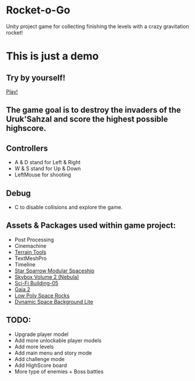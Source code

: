 # Rocket-o-Go
Unity project game for collecting finishing the levels with a crazy gravitation rocket!

# This is just a demo

## Try by yourself!
[Play!](https://sharemygame.com/@Cymoh/uruk-sahzal-assault)

## The game goal is to destroy the invaders of the Uruk'Sahzal and score the highest possible highscore.

## Controllers
- A & D stand for Left & Right
- W & S stand for Up & Down
- LeftMouse for shooting

## Debug
- C to disable collisions and explore the game.

## Assets & Packages used within game project:
- Post Processing
- Cinemachine
- [Terrain Tools](https://assetstore.unity.com/packages/tools/terrain/terrain-tools-64852)
- TextMeshPro
- Timeline
- [Star Sparrow Modular Spaceship](https://assetstore.unity.com/packages/3d/vehicles/space/star-sparrow-modular-spaceship-73167)
- [Skybox Volume 2 (Nebula)](https://assetstore.unity.com/packages/2d/textures-materials/sky/skybox-volume-2-nebula-3392)
- [Sci-Fi Building-05](https://assetstore.unity.com/packages/3d/environments/sci-fi/sci-fi-building-05-185404)
- [Gaia 2](https://assetstore.unity.com/packages/tools/terrain/gaia-2-terrain-scene-generator-42618)
- [Low Poly Space Rocks](https://assetstore.unity.com/packages/3d/environments/sci-fi/low-poly-space-rocks-58385)
- [Dynamic Space Background Lite](https://assetstore.unity.com/packages/2d/textures-materials/dynamic-space-background-lite-104606)

## TODO:
- Upgrade player model
- Add more unlockable player models
- Add more levels
- Add main menu and story mode
- Add challenge mode
- Add HighScore board
- More type of enemies + Boss battles
